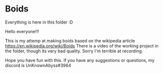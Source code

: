 # Boids
Everything is here in this folder :D

Hello everyone!!!

This is my attemp at making boids based on the wikipedia article https://en.wikipedia.org/wiki/Boids
There is a video of the working project in the folder, though its very bad quality. Sorry I'm terrible at recording.

Hope you have fun with this. If you have any suggestions or questions, my discord is UnKnownAbyss#3964
